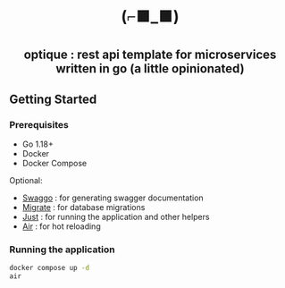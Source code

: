 <h1 align="center"><b>(⌐■_■)</b><h1/>

<h2 align="center">optique : rest api template for microservices written in go (a little opinionated)</h2>

## Getting Started

### Prerequisites

- Go 1.18+
- Docker
- Docker Compose

Optional:

- [Swaggo](https://github.com/swaggo/swag) : for generating swagger documentation
- [Migrate](https://github.com/golang-migrate/migrate) : for database migrations
- [Just](https://github.com/casey/just) : for running the application and other helpers
- [Air](https://github.com/cosmtrek/air) : for hot reloading

### Running the application

```bash
docker compose up -d
air
```
